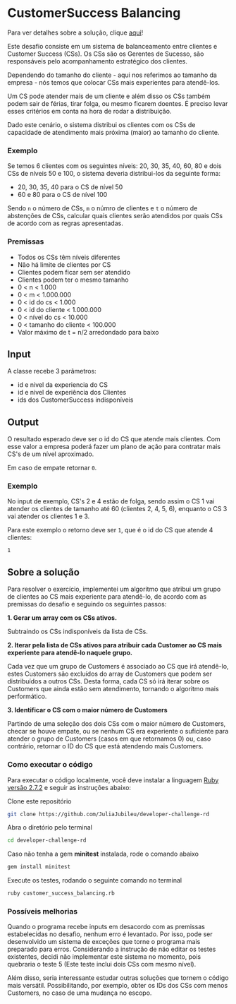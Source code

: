# CustomerSuccess Balancing

Para ver detalhes sobre a solução, clique [aqui](#sobre-a-solução)! 


Este desafio consiste em um sistema de balanceamento entre clientes e Customer Success (CSs). Os CSs são os Gerentes de Sucesso, são responsáveis pelo acompanhamento estratégico dos clientes.

Dependendo do tamanho do cliente - aqui nos referimos ao tamanho da empresa - nós temos que colocar CSs mais experientes para atendê-los.

Um CS pode atender mais de um cliente e além disso os CSs também podem sair de férias, tirar folga, ou mesmo ficarem doentes. É preciso levar esses critérios em conta na hora de rodar a distribuição.

Dado este cenário, o sistema distribui os clientes com os CSs de capacidade de atendimento mais próxima (maior) ao tamanho do cliente.

### Exemplo

Se temos 6 clientes com os seguintes níveis: 20, 30, 35, 40, 60, 80 e dois CSs de níveis 50 e 100, o sistema deveria distribui-los da seguinte forma:

- 20, 30, 35, 40 para o CS de nível 50
- 60 e 80 para o CS de nível 100

Sendo `n` o número de CSs, `m` o númro de clientes e `t` o número de abstenções de CSs, calcular quais clientes serão atendidos por quais CSs de acordo com as regras apresentadas.


### Premissas

- Todos os CSs têm níveis diferentes
- Não há limite de clientes por CS
- Clientes podem ficar sem ser atendido
- Clientes podem ter o mesmo tamanho
- 0 < n < 1.000
- 0 < m < 1.000.000
- 0 < id do cs < 1.000
- 0 < id do cliente < 1.000.000
- 0 < nível do cs < 10.000
- 0 < tamanho do cliente < 100.000
- Valor máximo de t = n/2 arredondado para baixo

## Input

A classe recebe 3 parâmetros:

- id e nivel da experiencia do CS
- id e nivel de experiência dos Clientes
- ids dos CustomerSuccess indisponíveis


## Output

O resultado esperado deve ser o id do CS que atende mais clientes. Com esse valor a empresa poderá fazer um plano de ação para contratar mais CS's de um nível aproximado.

Em caso de empate retornar `0`.

### Exemplo

No input de exemplo, CS's 2 e 4 estão de folga, sendo assim o CS 1 vai atender os clientes de tamanho até 60 (clientes 2, 4, 5, 6), enquanto o CS 3 vai atender os clientes 1 e 3.

Para este exemplo o retorno deve ser `1`, que é o id do CS que atende 4 clientes:

```
1
```

## Sobre a solução

Para resolver o exercício, implementei um algoritmo que atribui um grupo de clientes ao CS mais experiente para atendê-lo, de acordo com as premissas do desafio e seguindo os seguintes passos: 

**1. Gerar um array com os CSs ativos.**

 Subtraindo os CSs indisponíveis da lista de CSs.

**2. Iterar pela lista de CSs ativos para atribuir cada Customer ao CS mais experiente para atendê-lo naquele grupo.**

 Cada vez que um grupo de Customers é associado ao CS que irá atendê-lo, estes Customers são excluídos do array de Customers que podem ser distribuídos a outros CSs. 
 Desta forma, cada CS só irá iterar sobre os Customers que ainda estão sem atendimento, tornando o algoritmo mais performático.

**3. Identificar o CS com o maior número de Customers**

 Partindo de uma seleção dos dois CSs com o maior número de Customers, checar se houve empate, ou se nenhum CS era experiente o suficiente para atender o grupo de Customers (casos em que retornamos 0) ou, caso contrário, retornar o ID do CS que está atendendo mais Customers.

### Como executar o código

Para executar o código localmente, você deve instalar a linguagem [Ruby versão 2.7.2](https://www.ruby-lang.org/pt/) e seguir as instruções abaixo:

Clone este repositório
```bash
git clone https://github.com/JuliaJubileu/developer-challenge-rd
```

Abra o diretório pelo terminal

```bash
cd developer-challenge-rd
```

Caso não tenha a gem **minitest** instalada, rode o comando abaixo

```bash
gem install minitest
```

Execute os testes, rodando o seguinte comando no terminal

```bash
ruby customer_success_balancing.rb
```

### Possíveis melhorias

Quando o programa recebe inputs em desacordo com as premissas estabelecidas no desafio, nenhum erro é levantado. Por isso, pode ser desenvolvido um sistema de exceções que torne o programa mais preparado para erros. Considerando a instrução de näo editar os testes existentes, decidi não implementar este sistema no momento, pois quebraria o teste 5 (Este teste inclui dois CSs com mesmo nível).


Além disso, seria interessante estudar outras soluções que tornem o código mais versátil. Possibilitando, por exemplo, obter os IDs dos CSs com menos Customers, no caso de uma mudança no escopo.
